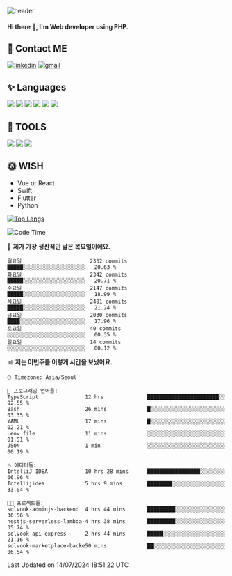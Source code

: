 ![header](https://capsule-render.vercel.app/api?type=waving&color=auto&height=300&section=header&text=Elin&fontSize=90&animation=twinkling)

#### Hi there 👋, I'm <b>Web developer</b> using PHP. ####

<!--
- 🔭 I’m currently working on Uniwill
- 🌱 I’m currently learning Vue or React or Python.
-->

<!---#### I am PHP developer --->

## 💌 Contact ME ###
[<img src='https://img.shields.io/badge/-EunjiKo-%230A66C2?style=flat-square&logo=LinkedIn&logoColor=white' alt='linkedin'>](https://www.linkedin.com/in/https://www.linkedin.com/in/eunji-ko-00a907164//)  [<img src='https://img.shields.io/badge/-einee214%40gmail.com-%23EA4335?style=flat-square&logo=Gmail&logoColor=white' alt='gmail'>](einee214@gmail.com)  


## ✨ Languages
<img src='https://img.shields.io/badge/-PHP-%23777BB4?style=for-the-badge&logo=PHP&logoColor=white'> <img src='https://img.shields.io/badge/-Laravel-%23FF2D20?style=for-the-badge&logo=Laravel&logoColor=white'> <img src='https://img.shields.io/badge/Jquery-%230769AD?style=for-the-badge&logo=Jquery&logoColor=white'> <img src='https://img.shields.io/badge/CSS3-%231572B6?style=for-the-badge&logo=CSS3&logoColor=white'> <img src='https://img.shields.io/badge/Bootstrap-%237952B3?style=for-the-badge&logo=Bootstrap&logoColor=white' > <img src='https://img.shields.io/badge/MySQL-%234479A1?style=for-the-badge&logo=MySQL&logoColor=white' >

## 🌷 TOOLS
<img src='https://img.shields.io/badge/PHPSTORM-%23000000?style=for-the-badge&logo=PhpStorm&logoColor=white' > <img src='https://img.shields.io/badge/GitLab-%23FCA121?style=for-the-badge&logo=GitLab&logoColor=white' > <img src='https://img.shields.io/badge/GitHub-%23181717?style=for-the-badge&logo=GitHub&logoColor=white'>


## 🌞 WISH
- Vue or React
- Swift
- Flutter
- Python


[![Top Langs](https://github-readme-stats.vercel.app/api/top-langs/?username=ein214&layout=compact)](https://github.com/anuraghazra/github-readme-stats)

<!--START_SECTION:waka-->
![Code Time](http://img.shields.io/badge/Code%20Time-3%2C625%20hrs%2033%20mins-blue)

📅 **제가 가장 생산적인 날은 목요일이에요.** 

```text
월요일                      2332 commits        █████░░░░░░░░░░░░░░░░░░░░   20.63 % 
화요일                      2342 commits        █████░░░░░░░░░░░░░░░░░░░░   20.71 % 
수요일                      2147 commits        █████░░░░░░░░░░░░░░░░░░░░   18.99 % 
목요일                      2401 commits        █████░░░░░░░░░░░░░░░░░░░░   21.24 % 
금요일                      2030 commits        ████░░░░░░░░░░░░░░░░░░░░░   17.96 % 
토요일                      40 commits          ░░░░░░░░░░░░░░░░░░░░░░░░░   00.35 % 
일요일                      14 commits          ░░░░░░░░░░░░░░░░░░░░░░░░░   00.12 % 
```


📊 **저는 이번주를 이렇게 시간을 보냈어요.** 

```text
🕑︎ Timezone: Asia/Seoul

💬 프로그래밍 언어들: 
TypeScript               12 hrs              ███████████████████████░░   92.55 % 
Bash                     26 mins             █░░░░░░░░░░░░░░░░░░░░░░░░   03.35 % 
YAML                     17 mins             █░░░░░░░░░░░░░░░░░░░░░░░░   02.21 % 
.env file                11 mins             ░░░░░░░░░░░░░░░░░░░░░░░░░   01.51 % 
JSON                     1 min               ░░░░░░░░░░░░░░░░░░░░░░░░░   00.19 % 

🔥 에디터들: 
IntelliJ IDEA            10 hrs 28 mins      █████████████████░░░░░░░░   66.96 % 
Intellijidea             5 hrs 9 mins        ████████░░░░░░░░░░░░░░░░░   33.04 % 

🐱‍💻 프로젝트들: 
solvook-adminjs-backend  4 hrs 44 mins       █████████░░░░░░░░░░░░░░░░   36.56 % 
nestjs-serverless-lambda-4 hrs 38 mins       █████████░░░░░░░░░░░░░░░░   35.74 % 
solvook-api-express      2 hrs 44 mins       █████░░░░░░░░░░░░░░░░░░░░   21.16 % 
solvook-marketplace-backe50 mins             ██░░░░░░░░░░░░░░░░░░░░░░░   06.54 % 
```


 Last Updated on 14/07/2024 18:51:22 UTC
<!--END_SECTION:waka-->

<!---![GitHub stats](https://github-readme-stats.vercel.app/api?username=ein214&show_icons=true&theme=dracula)  --->



